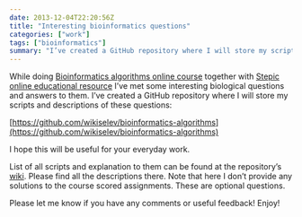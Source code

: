 ```yaml
---
date: 2013-12-04T22:20:56Z
title: "Interesting bioinformatics questions"
categories: ["work"]
tags: ["bioinformatics"]
summary: "I’ve created a GitHub repository where I will store my scripts and descriptions of some bioinformatics questions..."
---
```


While doing [Bioinformatics algorithms online course](https://class.coursera.org/bioinformatics-001/) together with [Stepic online educational resource](https://beta.stepic.org/) I’ve met some interesting biological questions and answers to them. I’ve created a GitHub repository where I will store my scripts and descriptions of these questions:

[https://github.com/wikiselev/bioinformatics-algorithms](https://github.com/wikiselev/bioinformatics-algorithms)

I hope this will be useful for your everyday work.

List of all scripts and explanation to them can be found at the repository’s [wiki](https://github.com/wikiselev/bioinformatics-algorithms/wiki). Please find all the descriptions there. Note that here I don’t provide any solutions to the course scored assignments. These are optional questions.

Please let me know if you have any comments or useful feedback! Enjoy!
